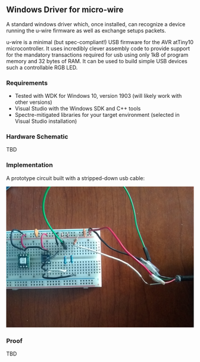## Windows Driver for micro-wire ##

A standard windows driver which, once installed, can recognize a device running the
u-wire firmware as well as exchange setups packets.

u-wire is a minimal (but spec-compliant!) USB firmware for the AVR atTiny10 microcontroller.
It uses incredibly clever assembly code to provide support for the mandatory transactions required 
for usb using only 1kB of program memory and 32 bytes of RAM.
It can be used to build simple USB devices such a controllable RGB LED.

### Requirements ###

- Tested with WDK for Windows 10, version 1903 (will likely work with other versions)
- Visual Studio with the Windows SDK and C++ tools
- Spectre-mitigated libraries for your target environment (selected in Visual Studio installation)

### Hardware Schematic ###

TBD

### Implementation ###

A prototype circuit built with a stripped-down usb cable:

![Circuit Prototype](assets/usb_hw_impl.jpg?raw=true "")

### Proof ###

TBD